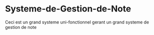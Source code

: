 # Systeme-de-Gestion-de-Note
Ceci est un grand systeme uni-fonctionnel gerant un grand systeme de gestion de note
